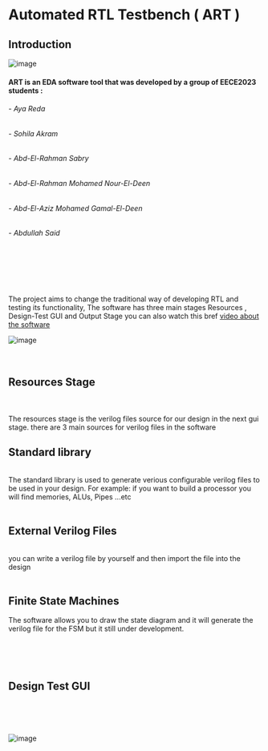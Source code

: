 # Automated RTL Testbench ( ART )

## Introduction 

![image](https://user-images.githubusercontent.com/82292548/181595137-640a89d9-30f7-402b-b3ae-74e779638404.png)


#### ART is an EDA software tool that was developed by a group of EECE2023 students :  
###### - Aya Reda 
###### - Sohila Akram 
###### - Abd-El-Rahman Sabry 
###### - Abd-El-Rahman Mohamed Nour-El-Deen
###### - Abd-El-Aziz Mohamed Gamal-El-Deen
###### - Abdullah Said 

<br>
<br>
<br>
<br>

  The project aims to change the traditional way of developing RTL and testing its functionality, The software has three main stages Resources , Design-Test GUI and Output Stage you can also watch this bref [video about the software ](https://drive.google.com/drive/folders/1ZPi7BEip8kASPovHhIC7xob7bcxjF_Fj?fbclid=IwAR1j0BXKvXnAWnTLyQNgx7maxk23PwvoUdbqZ8fcAoZBEP6FnwdnXkd6Q_4) 
  
  ![image](https://user-images.githubusercontent.com/82292548/181595721-9b931376-ae1b-4283-b709-a3e02b270712.png)
<br>
<br>
<br>
## Resources Stage
<br>
<br>
The resources stage is the verilog files source for our design in the next gui stage.
there are 3 main sources for verilog files in the software 

## Standard library 

<br>
The standard library is used to generate verious configurable verilog files to be used in your design. For example: if you want to build a processor you will find memories, ALUs, Pipes ...etc 
<br>
<br>

## External Verilog Files 

<br>
you can write a verilog file by yourself and then import the file into the design 
<br>
<br>

## Finite State Machines 

The software allows you to draw the state diagram and it will generate the verilog file for the FSM but it still under development.

<br>
<br>
<br>

## Design Test GUI 

<br>
<br>
<br>
  
![image](https://user-images.githubusercontent.com/82292548/181603685-08c264db-07bb-460c-a35d-03c2ed07e4bc.png)



